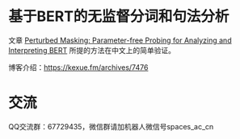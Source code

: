 # 基于BERT的无监督分词和句法分析

文章 [Perturbed Masking: Parameter-free Probing for Analyzing and Interpreting BERT](https://arxiv.org/abs/2004.14786) 所提的方法在中文上的简单验证。

博客介绍：https://kexue.fm/archives/7476

# 交流
QQ交流群：67729435，微信群请加机器人微信号spaces_ac_cn
